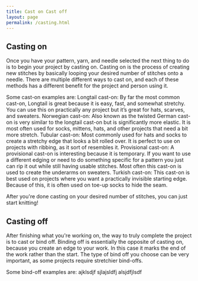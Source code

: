 ```yaml
---
title: Cast on Cast off
layout: page
permalink: /casting.html
---
```


## Casting on
Once you have your pattern, yarn, and needle selected the next thing to do is to begin your project by casting on. Casting on is the process of creating new stitches by basically looping your desired number of stitches onto a needle. There are multiple different ways to cast on, and each of these methods has a different benefit for the project and person using it. 

Some cast-on examples are:
Longtail cast-on: By far the most common cast-on, Longtail is great because it is easy, fast, and somewhat stretchy. You can use this on practically any project but it’s great for hats, scarves, and sweaters. 
Norwegian cast-on: Also known as the twisted German cast-on is very similar to the longtail cast-on but is significantly more elastic. It is most often used for socks, mittens, hats, and other projects that need a bit more stretch. 
Tubular cast-on: Most commonly used for hats and socks to create a stretchy edge that looks a bit rolled over. It is perfect to use on projects with ribbing, as it sort of resembles it. 
Provisional cast-on: A provisional cast-on is interesting because it is temporary. If you want to use a different edging or need to do something specific for a pattern you just can rip it out while still having usable stitches. Most often this cast-on is used to create the underarms on sweaters. 
Turkish cast-on: This cast-on is best used on projects where you want a practically invisible starting edge. Because of this, it is often used on toe-up socks to hide the seam. 

After you're done casting on your desired number of stitches, you can just start knitting! 

## Casting off
After finishing what you're working on, the way to truly complete the project is to cast or bind off. Binding off is essentially the opposite of casting on, because you create an edge to your work. In this case it marks the end of the work rather than the start. The type of bind off you choose can be very important, as some projects require stretchier bind-offs. 

Some bind-off examples are:
ajklsdjf sjlajsldfj alsjdfjlsdf
